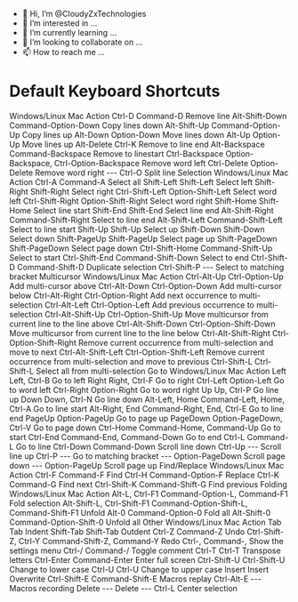 - 👋 Hi, I’m @CloudyZxTechnologies
- 👀 I’m interested in ...
- 🌱 I’m currently learning ...
- 💞️ I’m looking to collaborate on ...
- 📫 How to reach me ...


# Default Keyboard Shortcuts
Windows/Linux	Mac	Action
Ctrl-D	Command-D	Remove line
Alt-Shift-Down	Command-Option-Down	Copy lines down
Alt-Shift-Up	Command-Option-Up	Copy lines up
Alt-Down	Option-Down	Move lines down
Alt-Up	Option-Up	Move lines up
Alt-Delete	Ctrl-K	Remove to line end
Alt-Backspace	Command-Backspace	Remove to linestart
Ctrl-Backspace	Option-Backspace, Ctrl-Option-Backspace	Remove word left
Ctrl-Delete	Option-Delete	Remove word right
---	Ctrl-O	Split line
Selection
Windows/Linux	Mac	Action
Ctrl-A	Command-A	Select all
Shift-Left	Shift-Left	Select left
Shift-Right	Shift-Right	Select right
Ctrl-Shift-Left	Option-Shift-Left	Select word left
Ctrl-Shift-Right	Option-Shift-Right	Select word right
Shift-Home	Shift-Home	Select line start
Shift-End	Shift-End	Select line end
Alt-Shift-Right	Command-Shift-Right	Select to line end
Alt-Shift-Left	Command-Shift-Left	Select to line start
Shift-Up	Shift-Up	Select up
Shift-Down	Shift-Down	Select down
Shift-PageUp	Shift-PageUp	Select page up
Shift-PageDown	Shift-PageDown	Select page down
Ctrl-Shift-Home	Command-Shift-Up	Select to start
Ctrl-Shift-End	Command-Shift-Down	Select to end
Ctrl-Shift-D	Command-Shift-D	Duplicate selection
Ctrl-Shift-P	---	Select to matching bracket
Multicursor
Windows/Linux	Mac	Action
Ctrl-Alt-Up	Ctrl-Option-Up	Add multi-cursor above
Ctrl-Alt-Down	Ctrl-Option-Down	Add multi-cursor below
Ctrl-Alt-Right	Ctrl-Option-Right	Add next occurrence to multi-selection
Ctrl-Alt-Left	Ctrl-Option-Left	Add previous occurrence to multi-selection
Ctrl-Alt-Shift-Up	Ctrl-Option-Shift-Up	Move multicursor from current line to the line above
Ctrl-Alt-Shift-Down	Ctrl-Option-Shift-Down	Move multicursor from current line to the line below
Ctrl-Alt-Shift-Right	Ctrl-Option-Shift-Right	Remove current occurrence from multi-selection and move to next
Ctrl-Alt-Shift-Left	Ctrl-Option-Shift-Left	Remove current occurrence from multi-selection and move to previous
Ctrl-Shift-L	Ctrl-Shift-L	Select all from multi-selection
Go to
Windows/Linux	Mac	Action
Left	Left, Ctrl-B	Go to left
Right	Right, Ctrl-F	Go to right
Ctrl-Left	Option-Left	Go to word left
Ctrl-Right	Option-Right	Go to word right
Up	Up, Ctrl-P	Go line up
Down	Down, Ctrl-N	Go line down
Alt-Left, Home	Command-Left, Home, Ctrl-A	Go to line start
Alt-Right, End	Command-Right, End, Ctrl-E	Go to line end
PageUp	Option-PageUp	Go to page up
PageDown	Option-PageDown, Ctrl-V	Go to page down
Ctrl-Home	Command-Home, Command-Up	Go to start
Ctrl-End	Command-End, Command-Down	Go to end
Ctrl-L	Command-L	Go to line
Ctrl-Down	Command-Down	Scroll line down
Ctrl-Up	---	Scroll line up
Ctrl-P	---	Go to matching bracket
---	Option-PageDown	Scroll page down
---	Option-PageUp	Scroll page up
Find/Replace
Windows/Linux	Mac	Action
Ctrl-F	Command-F	Find
Ctrl-H	Command-Option-F	Replace
Ctrl-K	Command-G	Find next
Ctrl-Shift-K	Command-Shift-G	Find previous
Folding
Windows/Linux	Mac	Action
Alt-L, Ctrl-F1	Command-Option-L, Command-F1	Fold selection
Alt-Shift-L, Ctrl-Shift-F1	Command-Option-Shift-L, Command-Shift-F1	Unfold
Alt-0	Command-Option-0	Fold all
Alt-Shift-0	Command-Option-Shift-0	Unfold all
Other
Windows/Linux	Mac	Action
Tab	Tab	Indent
Shift-Tab	Shift-Tab	Outdent
Ctrl-Z	Command-Z	Undo
Ctrl-Shift-Z, Ctrl-Y	Command-Shift-Z, Command-Y	Redo
Ctrl-,	Command-,	Show the settings menu
Ctrl-/	Command-/	Toggle comment
Ctrl-T	Ctrl-T	Transpose letters
Ctrl-Enter	Command-Enter	Enter full screen
Ctrl-Shift-U	Ctrl-Shift-U	Change to lower case
Ctrl-U	Ctrl-U	Change to upper case
Insert	Insert	Overwrite
Ctrl-Shift-E	Command-Shift-E	Macros replay
Ctrl-Alt-E	---	Macros recording
Delete	---	Delete
---	Ctrl-L	Center selection


<!---
CloudyZxTechnologies/CloudyZxTechnologies is a ✨ special ✨ repository because its `README.md` (this file) appears on your GitHub profile.
You can click the Preview link to take a look at your changes.
--->

